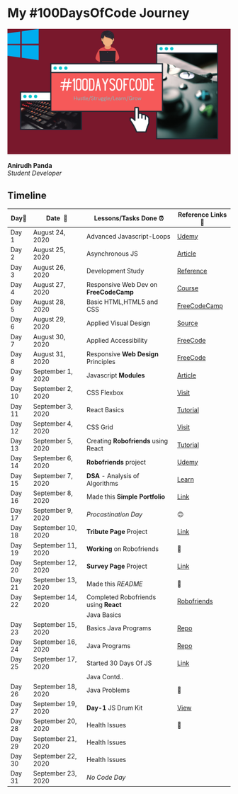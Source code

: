 # My #100DaysOfCode Journey

![100 Days Of Code](https://github.com/AnirudhPanda/100DaysOfCode/blob/master/Aquamarine%20and%20Orange%20Bordered%20Games%20Collection%20YouTube%20Channel%20Art.png)



**Anirudh Panda**  
*Student Developer* 

## Timeline

|**Day:pushpin:**|**Date &nbsp;:calendar:**|**Lessons/Tasks Done :alarm_clock:**| **Reference Links :link:**|
|------|-----------------|--------------------|---------------------|
|Day 1|August 24, 2020| Advanced Javascript-Loops | [Udemy](https://www.udemy.com/share/101WLWAEEbd15QR3UD/)|
|Day 2|August 25, 2020| Asynchronous JS | [Article](https://blog.bitsrc.io/understanding-asynchronous-javascript-the-event-loop-74cd408419ff)|
|Day 3|August 26, 2020| Development Study  | [Reference](https://www.udemy.com/share/101WLWAEEbd15QR3UD/)|
|Day 4|August 27, 2020| Responsive Web Dev on **FreeCodeCamp**| [Course](https://www.freecodecamp.org/learn/)|
|Day 5|August 28, 2020| Basic HTML,HTML5 and CSS | [FreeCodeCamp](https://www.freecodecamp.org/learn/) |
|Day 6|August 29, 2020| Applied Visual Design | [Source](https://www.freecodecamp.org/learn/)|
|Day 7|August 30, 2020| Applied Accessibility |[FreeCode](#)|
|Day 8|August 31, 2020| Responsive **Web Design** Principles | [FreeCode](https://www.freecodecamp.org/learn/)|
|Day 9|September 1, 2020| Javascript **Modules** | [Article](https://flaviocopes.com/es-modules/#:~:text=ES%20Modules%20is%20the%20ECMAScript,by%20ECMAScript%20and%20then%20implemented)|
|Day 10|September 2, 2020| CSS Flexbox | [Visit](https://www.freecodecamp.org/learn/)	|
|Day 11|September 3, 2020| React Basics | [Tutorial](https://www.udemy.com/share/101WLWAEEbd15QR3UD/)|
|Day 12|September 4, 2020| CSS Grid | [Visit](https://www.freecodecamp.org/learn/)|
|Day 13|September 5, 2020| Creating **Robofriends** using React | [Tutorial](https://www.udemy.com/course/the-complete-web-developer-zero-to-mastery/learn/lecture/16504546#questions)|
|Day 14|September 6, 2020| **Robofriends** project | [Udemy]()|
|Day 15|September 7, 2020| **DSA** - Analysis of Algorithms | [Learn](#)|
|Day 16|September 8, 2020| Made this **Simple Portfolio** | [Link](anirudhpanda-portfolio.netlify.app)
|Day 17|September 9, 2020| *Procastination Day*	| :upside_down_face: |
|Day 18|September 10, 2020| **Tribute Page** Project | [Link](https://codepen.io/anirudhpanda/full/BaKxyox) |
|Day 19|September 11, 2020| **Working** on Robofriends | :face_with_thermometer:|
|Day 20|September 12, 2020| **Survey Page** Project| [Link](https://codepen.io/anirudhpanda/full/mdPLpjL)|
|Day 21|September 13, 2020| Made this *README* | :smiling_face_with_three_hearts: |
|Day 22|September 14, 2020| Completed Robofriends using **React** | [Robofriends](anirudhpanda.github.io/robofriends/)|
||| Java Basics | |
|Day 23|September 15, 2020| Basics Java Programs | [Repo](https://github.com/AnirudhPanda/Basic-Java-Programs) |                     
|Day 24|September 16, 2020| Java Programs  | [Repo](https://github.com/AnirudhPanda/Basic-Java-Programs) |   
|Day 25|September 17, 2020| Started 30 Days Of JS | [Link](https://javascript30.com/)|
||| Java Contd.. | |
|Day 26|September 18, 2020| Java Problems | :see_no_evil:|
|Day 27|September 19, 2020| **Day-1** JS Drum Kit | [View](https://github.com/AnirudhPanda/30-days-Vanilla-JS/tree/master/JS%20Drum%20Kit)|
|Day 28|September 20, 2020| Health Issues | :eyes:	| 
|Day 29|September 21, 2020| Health Issues | |
|Day 30|September 22, 2020| Health Issues | | 
|Day 31|September 23, 2020| *No Code Day* | | 


<!--|Day 32|September 24, 2020| Implemented SVG to Sunset CodePen | [View CodePen](https://codepen.io/chandrikadeb7/full/QWyMOvJ) | 
|Day 33|September 25, 2020| Completed Spring Boot Tutorial | [Tutorial](https://www.youtube.com/channel/UCYt1sfh5464XaDBH0oH_o7Q)|
||| Applied for **Google Season Of Docs**| :page_facing_up:|
|Day 34|September 26, 2020| Portfolio Website Updated | :computer:| 
||| Received **30DaysOfKotlin** Certificate| [View Certificate](https://drive.google.com/file/d/1Qj02X9fcF7IIHHbdG2WBGDLSDVCFPeVZ/view?usp=sharing)|
|Day 35|September 27, 2020| Portfolio Website Deployed | [Visit Website](https://chandrikadeb7.github.io/)|
||| Published an article| [Visit Website](https://www.educative.io/edpresso/github-for-beginners)|
||| Event **Effective Resume & Online Profile Building** | Event Over :white_check_mark:| 
|Day 36|September 28, 2020| Portfolio Website Mobile Version Responsive | [Visit Website](https://chandrikadeb7.github.io/)|
|Day 37|September 29, 2020| Started CSS Placard Series | [View Collection](https://codepen.io/collection/DxypKO)|
||| FreeCodeCamp CSS tutorials | [Tutorial](https://www.freecodecamp.org/learn/)|
||| Microservices Tutorial| [Tutorial](https://www.edureka.co/blog/microservices-tutorial-with-example)|
|Day 38|September 30, 2020| FreeCodeCamp CSS tutorials | [Tutorial](https://www.freecodecamp.org/learn/)|
||| Microservices Tutorial| [Tutorial](https://www.edureka.co/blog/microservices-tutorial-with-example)|
|Day 39|October 1, 2020| Pure CSS Resume CodePen | [View CodePen](https://codepen.io/chandrikadeb7/full/jOWzPNd)|
|Day 40|October 2, 2020| Mentoring Session for Online Portfolio Building | [View Slides](https://docs.google.com/presentation/d/1WQXvYIE_Q1qESSDclLgZgJL4NJ98jD23tr8mMz7UT28/edit?usp=sharing)|  -->





<!-- |Day 41|July 9, 2020| FreeCodeCamp CSS tutorials | [Tutorial](https://www.freecodecamp.org/learn/)|
||| Microservices Tutorial| [Tutorial](https://www.edureka.co/blog/microservices-tutorial-with-example)|
|Day 42|July 10, 2020| Mentoring Session on **Effective Resume & Online Portfolio Building** | [View Slides](https://docs.google.com/presentation/d/1lWUtSAJx4Bl46Vrtt28Gn_SlRdGsO7JFZtbNIe3CX74/edit?usp=sharing)|
|Day 43|July 11, 2020| Client Website Requirements Specifications | [Visit Website](https://caimconsulting.vercel.app/)| 
|Day 44|July 12, 2020| Client Website Update| [Visit Website](https://caimconsulting.vercel.app/)| 
|Day 45|July 13, 2020| Client Website Deployed| [Visit Website](https://caimconsulting.vercel.app/)| 
|Day 46|July 14, 2020| Technical Writer Interview | :woman_office_worker:| 
|Day 47|July 15, 2020| Started intern **@iSmile Technologies** | [Offer Letter](https://drive.google.com/file/d/1atpaaCB4QXIas3Negexo6xhkS10nvoUy/view?usp=sharing)| 
|Day 48|July 16, 2020| Website Content Update | [Visit Website](https://www.ismiletechnologies.com/)| 
|Day 49|July 17, 2020| Received **GSSoC'20** Cerificate | [View Certificate](https://drive.google.com/file/d/19p1aLjFoMwbZXdO8MwYsNaITuQR5LFvT/view?usp=sharing) | 
|Day 50|July 18, 2020| Client Website Update| [Visit Website](https://caimconsulting.vercel.app/)| 
|||FreeCodeCamp Python Tutorials| [Tutorial](https://www.freecodecamp.org/learn/)| 
|Day 51|July 19, 2020| Client Website Update| [Visit Website](https://caimconsulting.vercel.app/)| 
||| Microservices Tutorial Completed| [Tutorial](https://www.edureka.co/blog/microservices-tutorial-with-example)|
|Day 52|July 20, 2020| Event **Pen in {CSS}** | [Register Now](https://tiny.cc/penincss)| 
|Day 53|July 21, 2020| iSmile Technologies Brochure designed| [See brochure](https://www.canva.com/design/DAECn7IhUrg/QgVdCcdY0kI_Sb8jKGqEcw/view?utm_content=DAECn7IhUrg&utm_campaign=designshare&utm_medium=link&utm_source=publishsharelink) | 
||| CSS Pizza CodePen| [View CodePen](https://codepen.io/chandrikadeb7/full/MWKLWBX)|
|Day 54|July 22, 2020| FreeCodeCamp Python Tutorials| [Tutorial](https://www.freecodecamp.org/learn/)| 
||| Documented progress **#100DaysOfCode** GitHub repo| [See Repo](https://github.com/chandrikadeb7/100DaysOfCode)|
|Day 55|July 23, 2020|  FreeCodeCamp Python Certification| [See Certificate](https://drive.google.com/file/d/11PoX1ZdfGdARRK2PJ2pooKD0v41Dbjvf/view?usp=sharing)|
||| Updated GitHub repo with **FreeCodeCamp Python** project solutions| [See Repo](https://github.com/chandrikadeb7/FreeCodeCamp-Projects)|
|Day 56|July 24, 2020| Pure CSS Cow Codepen | [View CodePen](https://codepen.io/chandrikadeb7/full/eYJXegE)| 
|Day 57|July 25, 2020| FreeCodeCamp projects| [Tutorial](https://www.freecodecamp.org/learn/)| 
|Day 58|July 26, 2020| FreeCodeCamp projects| [Tutorial](https://www.freecodecamp.org/learn/)| 
||| Working on a tech blog| :pen: :notebook:|
|Day 59|July 27, 2020| Blog - How I aced all my interviews? — A fresher’s guide | [See Blog](https://medium.com/coderbyte/how-i-aced-all-my-interviews-a-freshers-guide-b8a0b1b2694f)|
|Day 60|July 28, 2020| Twitter 3000 followers CodePen | [View CodePen](https://codepen.io/chandrikadeb7/full/RwrmJNR)|
|Day 61|July 29, 2020| *No Code Day* | :see_no_evil:| 
|Day 62|July 30, 2020| SDE Role starts | :rocket:
|Day 63|July 31, 2020| Basic Javascript Tutorial | [Tutorial](https://www.freecodecamp.org/learn/)|
|Day 64|August 1, 2020| Basic Javascript Tutorial | [Tutorial](https://www.freecodecamp.org/learn/)|
|Day 65|August 2, 2020| FreeCodeCamp projects| [Tutorial](https://www.freecodecamp.org/learn/)| 
|Day 66|August 3, 2020| CSS Rakshabandhan CodePen | [View CodePen](https://codepen.io/chandrikadeb7/full/gOrYMbW)|
|Day 67|August 4, 2020| Updated GitHub Readme | [See Readme](https://github.com/chandrikadeb7)| 
|Day 68|August 5, 2020| Basic Javascript ES6 | [Tutorial](https://www.freecodecamp.org/learn/)| 
|Day 69|August 6, 2020| Java Overview | :eyes:|
|Day 70|August 7, 2020| Basic Javascript ES6 | [Tutorial](https://www.freecodecamp.org/learn/)|
|Day 71|August 8, 2020| Java Overview | :hourglass:|
|Day 72|August 9, 2020| Java Overview | :rocket:|
|Day 73|August 10, 2020| Java Design Patterns | :jigsaw:|
||| Basic Javascript Regular Expressions | [Tutorial](https://www.freecodecamp.org/learn/)| 
|Day 74|August 11, 2020| Agile and Scrum | :rocket:|
||| Butterfly CodePen | [View CodePen](https://codepen.io/chandrikadeb7/full/qBZOZVX)|
|Day 75|August 12, 2020| Git commands, Maven | :eyes:|
|Day 76|August 13, 2020| Jenkins pipeline | :innocent:|
||| Basic Javascript Debugging | [Tutorial](https://www.freecodecamp.org/learn/)| 
|Day 77|August 14, 2020| Jenkins pipeline implementation | :innocent:|
||| Jira and Cucumber Testing Strategy | :cucumber:|
|Day 78|August 15, 2020| Java Coding Problems | [Practice](https://www.geeksforgeeks.org/)|
|Day 79|August 16, 2020| *No Code Day* | :panda_face:|
|Day 80|August 17, 2020| SOAP/REST API implementation | :computer:|
|Day 81|August 18, 2020| Java Spring architecture & bean config | :canned_food:|
|Day 82|August 19, 2020| Java Spring architecture & bean config | :canned_food:|
|Day 83|August 20, 2020| Microservices using Mockito | :rocket:|
|Day 84|August 21, 2020| Docker and Kubernetes | :ship:|
|Day 85|August 22, 2020| Docker and Kubernetes | :whale:|
|Day 86|August 23, 2020| *No Code Day* | :sleeping:|
|Day 87|August 24, 2020| Learnt about AWS | :cloud:|
|Day 88|August 25, 2020| Hosted an in-office session | :innocent:|
|Day 89|August 26, 2020| Java coding practice | :nerd_face:|
|Day 90|August 27, 2020| Java coding test | :student:|
|Day 91|August 28, 2020| Telecom Overview | :phone:|
|Day 92|August 29, 2020| Blog on CSS | [Read here](https://medium.com/analytics-vidhya/pure-css-art-from-zero-to-hero-b15d11f96702)|
|Day 93|August 30, 2020| Built a GitHub Action| [See here](https://github.com/chandrikadeb7/chandrikadeb7)|
|Day 94|August 31, 2020| Learnt about Maven and Perforce | :woman_technologist:|
|Day 95|Sept 1, 2020| Tweaks in caimconsulting.in| [See here](caimconsulting.in)|
|Day 96|Sept 2, 2020| Tweaks in caimconsulting.in| [See here](caimconsulting.in)|
|Day 97|Sept 3, 2020| Completing some projects| :metal:|
|Day 98|Sept 4, 2020| Final tweaks to caimconsulting.in | [See here](caimconsulting.in)|
|Day 99|Sept 5, 2020| Learning about DevOps | :robot:|
|Day 100|Sept 6, 2020| Challenge ends!! | :grin:| -->



